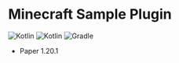 # Minecraft Sample Plugin

![Kotlin](https://img.shields.io/badge/java-17-ED8B00.svg?logo=java)
![Kotlin](https://img.shields.io/badge/kotlin-1.8.0-585DEF.svg?logo=kotlin)
![Gradle](https://img.shields.io/badge/gradle-8.1.1-02303A.svg?logo=gradle)

* Paper 1.20.1
